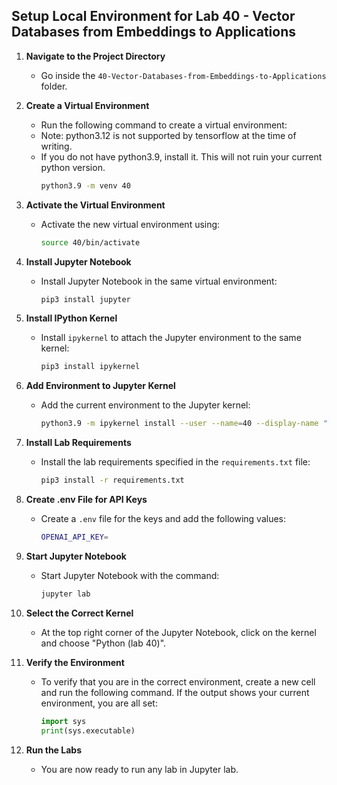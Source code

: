 ## Setup Local Environment for Lab 40 - Vector Databases from Embeddings to Applications

1. **Navigate to the Project Directory**
   - Go inside the `40-Vector-Databases-from-Embeddings-to-Applications` folder.

2. **Create a Virtual Environment**
   - Run the following command to create a virtual environment:
   - Note: python3.12 is not supported by tensorflow at the time of writing.
   - If you do not have python3.9, install it. This will not ruin your current python version.
     ```sh
     python3.9 -m venv 40
     ```

3. **Activate the Virtual Environment**
   - Activate the new virtual environment using:
     ```sh
     source 40/bin/activate
     ```

4. **Install Jupyter Notebook**
   - Install Jupyter Notebook in the same virtual environment:
     ```sh
     pip3 install jupyter
     ```

5. **Install IPython Kernel**
   - Install `ipykernel` to attach the Jupyter environment to the same kernel:
     ```sh
     pip3 install ipykernel
     ```

6. **Add Environment to Jupyter Kernel**
   - Add the current environment to the Jupyter kernel:
     ```sh
     python3.9 -m ipykernel install --user --name=40 --display-name "Python (lab 40)"
     ```

7. **Install Lab Requirements**
   - Install the lab requirements specified in the `requirements.txt` file:
     ```sh
     pip3 install -r requirements.txt
     ```

8. **Create .env File for API Keys**
   - Create a `.env` file for the keys and add the following values:
     ```sh
     OPENAI_API_KEY=
     ```
9. **Start Jupyter Notebook**
   - Start Jupyter Notebook with the command:
     ```sh
     jupyter lab
     ```

10. **Select the Correct Kernel**
    - At the top right corner of the Jupyter Notebook, click on the kernel and choose "Python (lab 40)".

11. **Verify the Environment**
    - To verify that you are in the correct environment, create a new cell and run the following command. If the output shows your current environment, you are all set:
      ```python
      import sys
      print(sys.executable)
      ```

12. **Run the Labs**
    - You are now ready to run any lab in Jupyter lab.